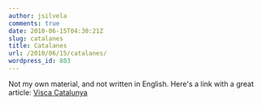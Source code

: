 ```yaml
---
author: jsilvela
comments: true
date: 2010-06-15T04:30:21Z
slug: catalanes
title: Catalanes
url: /2010/06/15/catalanes/
wordpress_id: 803
---
```


Not my own material, and not written in English.
Here's a link with a great article: [Visca Catalunya](http://www.lavozdegalicia.es/hemeroteca/2005/12/08/4325721.shtml)

